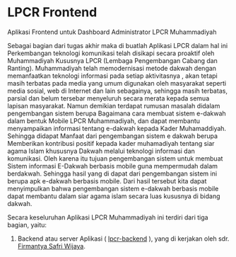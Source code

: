 # LPCR Frontend
Aplikasi Frontend untuk Dashboard Administrator LPCR Muhammadiyah

Sebagai bagian dari tugas akhir maka di buatlah Aplikasi LPCR dalam hal ini Perkembangan teknologi komunikasi telah disikapi secara proaktif oleh Muhammadiyah Kususnya LPCR (Lembaga Pengembangan Cabang dan Ranting). Muhammadiyah telah memodernisasi metode dakwah dengan memanfaatkan teknologi informasi pada setiap aktivitasnya , akan tetapi masih terbatas pada media yang umum digunakan oleh masyarakat seperti media sosial, web di Internet dan lain sebagainya, sehingga masih terbatas, parsial dan belum tersebar menyeluruh secara merata kepada semua lapisan masyarakat. Namun demikian terdapat rumusan masalah didalam pengembangan sistem berupa Bagaimana cara membuat sistem e-dakwah dalam bentuk Mobile LPCR Muhammadiyah, dan dapat membantu menyampaikan informasi tentang e-dakwah kepada Kader Muhamaddiyah. Sehingga didapat Manfaat dari pengembangan sistem e dakwah berupa Memberikan kontribusi positif kepada kader muhamadiyah tentang siar agama Islam khususnya Dakwah melalui teknologi informasi dan komunikasi. Oleh karena itu tujuan pengembangan sistem  untuk membuat Sistem informasi E-Dakwah berbasis mobile guna mempermudah dalam berdakwah. Sehingga hasil yang di dapat dari pengembangan sistem ini berupa apk e-dakwah berbasis mobile. Dari hasil tersebut kita dapat menyimpulkan bahwa pengembangan sistem e-dakwah berbasis mobile dapat membantu dalam siar agama islam secara luas kususnya di bidang dakwah.

Secara keseluruhan Aplikasi LPCR Muhammadiyah ini terdiri dari tiga bagian, yaitu:
1. Backend atau server Aplikasi ( [lpcr-backend](https://github.com/firmantya98/lpcr-backend) ), yang di kerjakan oleh sdr. [Firmantya Safri Wijaya](https://github.com/firmantya98).
